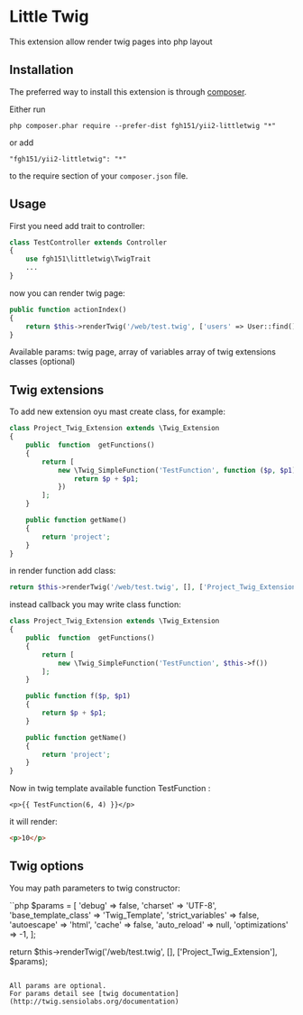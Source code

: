 Little Twig
===========
This extension allow render twig pages into php layout

Installation
------------

The preferred way to install this extension is through [composer](http://getcomposer.org/download/).

Either run

```
php composer.phar require --prefer-dist fgh151/yii2-littletwig "*"
```

or add

```
"fgh151/yii2-littletwig": "*"
```

to the require section of your `composer.json` file.


Usage
-----

First you need add trait to controller:

```php
class TestController extends Controller
{
    use fgh151\littletwig\TwigTrait
    ...
}
```

now you can render twig page:

```php
public function actionIndex()
{
    return $this->renderTwig('/web/test.twig', ['users' => User::find()->limit(10)->all()], ['Project_Twig_Extension']);
}
```

Available params:
twig page,
array of variables
array of twig extensions classes (optional)

Twig extensions
---------------

To add new extension oyu mast create class, for example:
```php
class Project_Twig_Extension extends \Twig_Extension
{
    public  function  getFunctions()
    {
        return [
            new \Twig_SimpleFunction('TestFunction', function ($p, $p1){ 
                return $p + $p1;
            })
        ];
    }

    public function getName()
    {
        return 'project';
    }
}
```

in render function add class:
```php
return $this->renderTwig('/web/test.twig', [], ['Project_Twig_Extension']);
```

instead callback you may write class function:
```php
class Project_Twig_Extension extends \Twig_Extension
{
    public  function  getFunctions()
    {
        return [
            new \Twig_SimpleFunction('TestFunction', $this->f())
        ];
    }

    public function f($p, $p1)
    {
        return $p + $p1;
    }

    public function getName()
    {
        return 'project';
    }
}
```

Now in twig template available function TestFunction :

```twig
<p>{{ TestFunction(6, 4) }}</p>
```
it will render:
```html
<p>10</p>
```

Twig options
------------

You may path parameters to twig constructor:

``php
$params = [
    'debug' => false,
    'charset' => 'UTF-8',
    'base_template_class' => 'Twig_Template',
    'strict_variables' => false,
    'autoescape' => 'html',
    'cache' => false,
    'auto_reload' => null,
    'optimizations' => -1,
];

return $this->renderTwig('/web/test.twig', [], ['Project_Twig_Extension'], $params);
```

All params are optional. 
For params detail see [twig documentation](http://twig.sensiolabs.org/documentation)